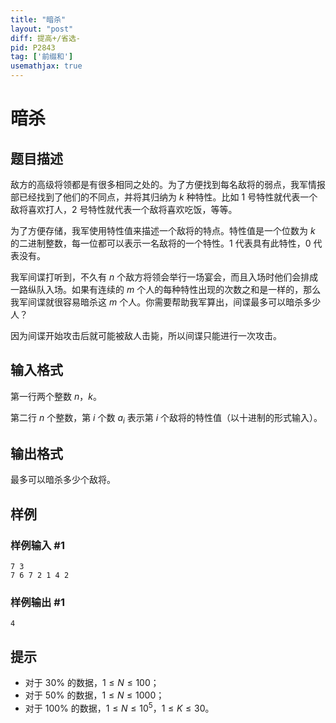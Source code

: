 ```yaml
---
title: "暗杀"
layout: "post"
diff: 提高+/省选-
pid: P2843
tag: ['前缀和']
usemathjax: true
---
```


# 暗杀
## 题目描述

敌方的高级将领都是有很多相同之处的。为了方便找到每名敌将的弱点，我军情报部已经找到了他们的不同点，并将其归纳为 $k$ 种特性。比如 $1$ 号特性就代表一个敌将喜欢打人，$2$ 号特性就代表一个敌将喜欢吃饭，等等。

为了方便存储，我军使用特性值来描述一个敌将的特点。特性值是一个位数为 $k$ 的二进制整数，每一位都可以表示一名敌将的一个特性。$1$ 代表具有此特性，$0$ 代表没有。

我军间谍打听到，不久有 $n$ 个敌方将领会举行一场宴会，而且入场时他们会排成一路纵队入场。如果有连续的 $m$ 个人的每种特性出现的次数之和是一样的，那么我军间谍就很容易暗杀这 $m$ 个人。你需要帮助我军算出，间谍最多可以暗杀多少人？

因为间谍开始攻击后就可能被敌人击毙，所以间谍只能进行一次攻击。
## 输入格式

第一行两个整数 $n$，$k$。

第二行 $n$ 个整数，第 $i$ 个数 $a_i$ 表示第 $i$ 个敌将的特性值（以十进制的形式输入）。
## 输出格式

最多可以暗杀多少个敌将。
## 样例

### 样例输入 #1
```
7 3
7 6 7 2 1 4 2
```
### 样例输出 #1
```
4
```
## 提示

- 对于 $30\%$ 的数据，$1 \leq N \leq 100$；
- 对于 $50\%$ 的数据，$1 \leq N \leq 1000$；
- 对于 $100\%$ 的数据，$1 \leq N \leq 10^5$，$1 \leq K \leq 30$。
